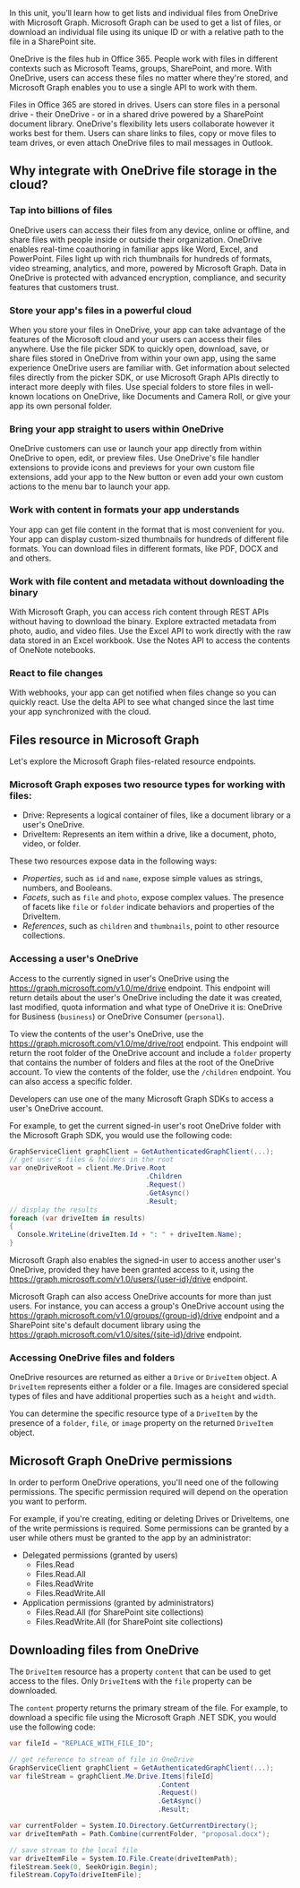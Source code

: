 In this unit, you’ll learn how to get lists and individual files from OneDrive with Microsoft Graph. Microsoft Graph can be used to get a list of files, or download an individual file using its unique ID or with a relative path to the file in a SharePoint site.

OneDrive is the files hub in Office 365. People work with files in different contexts such as Microsoft Teams, groups, SharePoint, and more. With OneDrive, users can access these files no matter where they're stored, and  Microsoft Graph enables you to use a single API to work with them.

Files in Office 365 are stored in drives. Users can store files in a personal drive - their OneDrive - or in a shared drive powered by a SharePoint document library. OneDrive's flexibility lets users collaborate however it works best for them. Users can share links to files, copy or move files to team drives, or even attach OneDrive files to mail messages in Outlook.

## Why integrate with OneDrive file storage in the cloud?

### Tap into billions of files

OneDrive users can access their files from any device, online or offline, and share files with people inside or outside their organization. OneDrive enables real-time coauthoring in familiar apps like Word, Excel, and PowerPoint. Files light up with rich thumbnails for hundreds of formats, video streaming, analytics, and more, powered by Microsoft Graph. Data in OneDrive is protected with advanced encryption, compliance, and security features that customers trust.

### Store your app's files in a powerful cloud

When you store your files in OneDrive, your app can take advantage of the features of the Microsoft cloud and your users can access their files anywhere. Use the file picker SDK to quickly open, download, save, or share files stored in OneDrive from within your own app, using the same experience OneDrive users are familiar with. Get information about selected files directly from the picker SDK, or use Microsoft Graph APIs directly to interact more deeply with files. Use special folders to store files in well-known locations on OneDrive, like Documents and Camera Roll, or give your app its own personal folder.

### Bring your app straight to users within OneDrive

OneDrive customers can use or launch your app directly from within OneDrive to open, edit, or preview files. Use OneDrive's file handler extensions to provide icons and previews for your own custom file extensions, add your app to the New button or even add your own custom actions to the menu bar to launch your app.

### Work with content in formats your app understands

Your app can get file content in the format that is most convenient for you. Your app can display custom-sized thumbnails for hundreds of different file formats. You can download files in different formats, like PDF, DOCX and and others.

### Work with file content and metadata without downloading the binary

With Microsoft Graph, you can access rich content through REST APIs without having to download the binary. Explore extracted metadata from photo, audio, and video files. Use the Excel API to work directly with the raw data stored in an Excel workbook. Use the Notes API to access the contents of OneNote notebooks.

### React to file changes

With webhooks, your app can get notified when files change so you can quickly react. Use the delta API to see what changed since the last time your app synchronized with the cloud.

## Files resource in Microsoft Graph

Let's explore the Microsoft Graph files-related resource endpoints.

### Microsoft Graph exposes two resource types for working with files:

- Drive: Represents a logical container of files, like a document library or a user's OneDrive.
- DriveItem: Represents an item within a drive, like a document, photo, video, or folder.

These two resources expose data in the following ways:

- *Properties*, such as `id` and `name`, expose simple values as strings, numbers, and Booleans.
- *Facets*, such as `file` and `photo`, expose complex values. The presence of facets like `file` or `folder` indicate behaviors and properties of the DriveItem.
- *References*, such as `children` and `thumbnails`, point to other resource collections.

### Accessing a user's OneDrive

Access to the currently signed in user's OneDrive using the https://graph.microsoft.com/v1.0/me/drive endpoint. This endpoint will return details about the user's OneDrive including the date it was created, last modified, quota information and what type of OneDrive it is: OneDrive for Business (`business`) or OneDrive Consumer (`personal`).

To view the contents of the user's OneDrive, use the https://graph.microsoft.com/v1.0/me/drive/root endpoint. This endpoint will return the root folder of the OneDrive account and include a `folder` property that contains the number of folders and files at the root of the OneDrive account. To view the contents of the folder, use the `/children` endpoint. You can also access a specific folder.

Developers can use one of the many Microsoft Graph SDKs to access a user's OneDrive account.

For example, to get the current signed-in user's root OneDrive folder with the Microsoft Graph SDK, you would use the following code:

```cs
GraphServiceClient graphClient = GetAuthenticatedGraphClient(...);
// get user's files & folders in the root
var oneDriveRoot = client.Me.Drive.Root
                                  .Children
                                  .Request()
                                  .GetAsync()
                                  .Result;
// display the results
foreach (var driveItem in results)
{
  Console.WriteLine(driveItem.Id + ": " + driveItem.Name);
}
```

Microsoft Graph also enables the signed-in user to access another user's OneDrive, provided they have been granted access to it, using the https://graph.microsoft.com/v1.0/users/{user-id}/drive endpoint.

Microsoft Graph can also access OneDrive accounts for more than just users. For instance, you can access a group's OneDrive account using the https://graph.microsoft.com/v1.0/groups/{group-id}/drive endpoint and a SharePoint site's default document library using the https://graph.microsoft.com/v1.0/sites/{site-id}/drive endpoint.

### Accessing OneDrive files and folders

OneDrive resources are returned as either a `Drive` or `DriveItem` object. A `DriveItem` represents either a folder or a file. Images are considered special types of files and have additional properties such as a `height` and `width`.

You can determine the specific resource type of a `DriveItem` by the presence of a `folder`, `file`, or `image` property on the returned `DriveItem` object.

## Microsoft Graph OneDrive permissions

In order to perform OneDrive operations, you'll need one of the following permissions. The specific permission required will depend on the operation you want to perform.

For example, if you're creating, editing or deleting Drives or DriveItems, one of the write permissions is required. Some permissions can be granted by a user while others must be granted to the app by an administrator:

- Delegated permissions (granted by users)
  - Files.Read
  - Files.Read.All
  - Files.ReadWrite
  - Files.ReadWrite.All
- Application permissions (granted by administrators)
  - Files.Read.All (for SharePoint site collections)
  - Files.ReadWrite.All (for SharePoint site collections)

## Downloading files from OneDrive

The `DriveItem` resource has a property `content` that can be used to get access to the files. Only `DriveItem`s with the `file` property can be downloaded.

The `content` property returns the primary stream of the file. For example, to download a specific file using the Microsoft Graph .NET SDK, you would use the following code:

```cs
var fileId = "REPLACE_WITH_FILE_ID";

// get reference to stream of file in OneDrive
GraphServiceClient graphClient = GetAuthenticatedGraphClient(...);
var fileStream = graphClient.Me.Drive.Items[fileId]
                                     .Content
                                     .Request()
                                     .GetAsync()
                                     .Result;

var currentFolder = System.IO.Directory.GetCurrentDirectory();
var driveItemPath = Path.Combine(currentFolder, "proposal.docx");

// save stream to the local file
var driveItemFile = System.IO.File.Create(driveItemPath);
fileStream.Seek(0, SeekOrigin.Begin);
fileStream.CopyTo(driveItemFile);
```
